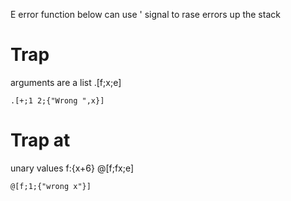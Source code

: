 E error function below can use ' signal to rase errors up the stack

# Trap
arguments are a list
.[f;x;e]
```
.[+;1 2;{"Wrong ",x}]
```

# Trap at
unary values
f:{x+6}
@[f;fx;e]
```
@[f;1;{"wrong x"}]
```